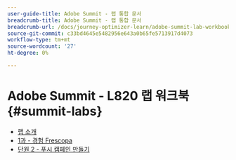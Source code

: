 ```yaml
---
user-guide-title: Adobe Summit - 랩 통합 문서
breadcrumb-title: Adobe Summit - 랩 통합 문서
breadcrumb-url: /docs/journey-optimizer-learn/adobe-summit-lab-workbooks/overview.html
source-git-commit: c33bd4645e5482956e643a0b65fe5713917d4073
workflow-type: tm+mt
source-wordcount: '27'
ht-degree: 0%

---
```



# Adobe Summit - L820 랩 워크북 {#summit-labs}

+ [랩 소개](/help/summit/l820-lab-workbook/lab-overview.md)
+ [1과 - 경험 Frescopa](/help/summit/l820-lab-workbook/lesson-1-experience-frescopa.md)
+ [단원 2 - 푸시 캠페인 만들기](/help/summit/l820-lab-workbook/lesson-2-create-a-push-campaign.md)
